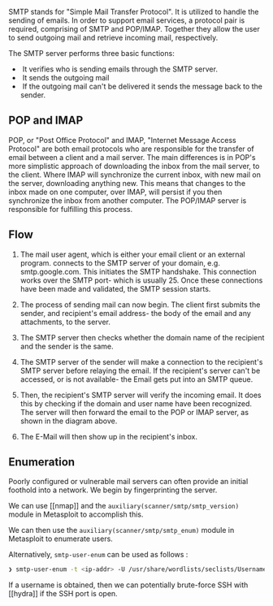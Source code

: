 
SMTP stands for "Simple Mail Transfer Protocol". It is utilized to handle the sending of emails. In order to support email services, a protocol pair is required, comprising of SMTP and POP/IMAP. Together they allow the user to send outgoing mail and retrieve incoming mail, respectively.

The SMTP server performs three basic functions:

-  It verifies who is sending emails through the SMTP server.
-  It sends the outgoing mail
-  If the outgoing mail can't be delivered it sends the message back to the sender.

## **POP and IMAP**

POP, or "Post Office Protocol" and IMAP, "Internet Message Access Protocol" are both email protocols who are responsible for the transfer of email between a client and a mail server. The main differences is in POP's more simplistic approach of downloading the inbox from the mail server, to the client. Where IMAP will synchronize the current inbox, with new mail on the server, downloading anything new. This means that changes to the inbox made on one computer, over IMAP, will persist if you then synchronize the inbox from another computer. The POP/IMAP server is responsible for fulfilling this process.

## **Flow**

1. The mail user agent, which is either your email client or an external program. connects to the SMTP server of your domain, e.g. smtp.google.com. This initiates the SMTP handshake. This connection works over the SMTP port- which is usually 25. Once these connections have been made and validated, the SMTP session starts.  

2. The process of sending mail can now begin. The client first submits the sender, and recipient's email address- the body of the email and any attachments, to the server.  

3. The SMTP server then checks whether the domain name of the recipient and the sender is the same.

4. The SMTP server of the sender will make a connection to the recipient's SMTP server before relaying the email. If the recipient's server can't be accessed, or is not available- the Email gets put into an SMTP queue.  

5. Then, the recipient's SMTP server will verify the incoming email. It does this by checking if the domain and user name have been recognized. The server will then forward the email to the POP or IMAP server, as shown in the diagram above.  

6. The E-Mail will then show up in the recipient's inbox.

## **Enumeration**

Poorly configured or vulnerable mail servers can often provide an initial foothold into a network. We begin by fingerprinting the server. 

We can use [[nmap]] and the `auxiliary(scanner/smtp/smtp_version)` module in Metasploit to accomplish this.

We can then use the `auxiliary(scanner/smtp/smtp_enum)` module in Metasploit to enumerate users.

Alternatively, `smtp-user-enum` can be used as follows : 

```bash
❯ smtp-user-enum -t <ip-addr> -U /usr/share/wordlists/seclists/Usernames/xato-net-10-million-usernames.txt -m 100
```

If a username is obtained, then we can potentially brute-force SSH with [[hydra]] if the SSH port is open.
